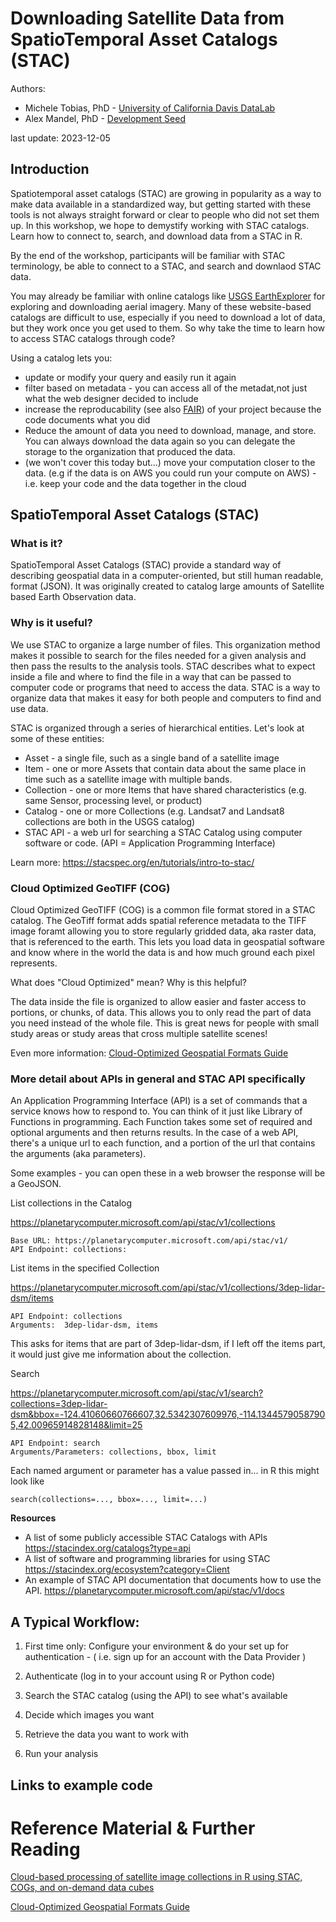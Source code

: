 # Downloading Satellite Data from SpatioTemporal Asset Catalogs (STAC)

Authors: 

* Michele Tobias, PhD - [University of California Davis DataLab](https://datalab.ucdavis.edu/)
* Alex Mandel, PhD - [Development Seed](https://developmentseed.org/)

last update: 2023-12-05



## Introduction

Spatiotemporal asset catalogs (STAC) are growing in popularity as a way to make data available in a standardized way, but getting started with these tools is not always straight forward or clear to people who did not set them up. In this workshop, we hope to demystify working with STAC catalogs. Learn how to connect to, search, and download data from a STAC in R.

By the end of the workshop, participants will be familiar with STAC terminology, be able to connect to a STAC, and search and downlaod STAC data.

You may already be familiar with online catalogs like [USGS EarthExplorer](https://earthexplorer.usgs.gov/) for exploring and downloading aerial imagery. Many of these website-based catalogs are difficult to use, especially if you need to download a lot of data, but they work once you get used to them. So why take the time to learn how to access STAC catalogs through code? 

Using a catalog lets you: 
- update or modify your query and easily run it again
- filter based on metadata - you can access all of the metadat,not just what the web designer decided to include
- increase the reproducability (see also [FAIR](https://www.go-fair.org/fair-principles/)) of your project because the code documents what you did
- Reduce the amount of data you need to download, manage, and store. You can always download the data again so you can delegate the storage to the organization that produced the data.
- (we won't cover this today but...) move your computation closer to the data. (e.g if the data is on AWS you could run your compute on AWS) - i.e. keep your code and the data together in the cloud


## SpatioTemporal Asset Catalogs (STAC)

### What is it?

SpatioTemporal Asset Catalogs (STAC) provide a standard way of describing geospatial data in a computer-oriented, but still human readable, format (JSON). It was originally created to catalog large amounts of Satellite based Earth Observation data.

### Why is it useful?
We use STAC to organize a large number of files. This organization method makes it possible to search for the files  needed for a given analysis and then pass the results to the analysis tools. STAC describes what to expect inside a file and where to find the file in a way that can be passed to computer code or programs that need to access the data. STAC is a way to organize data that makes it easy for both people and computers to find and use data.

STAC is organized through a series of hierarchical entities. Let's look at some of these entities:

* Asset - a single file, such as a single band of a satellite image
* Item - one or more Assets that contain data about the same place in time such as a satellite image with multiple bands.
* Collection - one or more Items that have shared characteristics (e.g. same Sensor, processing level, or product)
* Catalog - one or more Collections (e.g. Landsat7 and Landsat8 collections are both in the USGS catalog)
* STAC API - a web url for searching a STAC Catalog using computer software or code.  (API = Application Programming Interface)

Learn more: https://stacspec.org/en/tutorials/intro-to-stac/

### Cloud Optimized GeoTIFF (COG)

Cloud Optimized GeoTIFF (COG) is a common file format stored in a STAC catalog. The GeoTiff format adds spatial reference metadata to the TIFF image foramt allowing you to store regularly gridded data, aka raster data, that is referenced to the earth. This lets you load data in geospatial software and know where in the world the data is and how much ground each pixel represents. 

What does "Cloud Optimized" mean? Why is this helpful?

The data inside the file is organized to allow easier and faster access to portions, or chunks, of data. This allows you to only read the part of data you need instead of the whole file. This is great news for people with small study areas or study areas that cross multiple satellite scenes!

Even more information: [Cloud-Optimized Geospatial Formats Guide](https://guide.cloudnativegeo.org/) 


### More detail about APIs in general and STAC API specifically

An Application Programming Interface (API) is a set of commands that a service knows how to respond to. You can think of it just like Library of Functions in programming. Each Function takes some set of required and optional arguments and then returns results. In the case of a web API, there's a unique url to each function, and a portion of the url that contains the arguments (aka parameters).

Some examples - you can open these in a web browser the response will be a GeoJSON.

List collections in the Catalog

https://planetarycomputer.microsoft.com/api/stac/v1/collections

```
Base URL: https://planetarycomputer.microsoft.com/api/stac/v1/
API Endpoint: collections:
```

List items in the specified Collection

https://planetarycomputer.microsoft.com/api/stac/v1/collections/3dep-lidar-dsm/items
```
API Endpoint: collections
Arguments:  3dep-lidar-dsm, items
```
This asks for items that are part of 3dep-lidar-dsm, if I left off the items part, it would just give me information about the collection.

Search

https://planetarycomputer.microsoft.com/api/stac/v1/search?collections=3dep-lidar-dsm&bbox=-124.41060660766607,32.5342307609976,-114.13445790587905,42.00965914828148&limit=25
```
API Endpoint: search
Arguments/Parameters: collections, bbox, limit
```
Each named argument or parameter has a value passed in... in R this might look like
```
search(collections=..., bbox=..., limit=...)
```

**Resources**

- A list of some publicly accessible STAC Catalogs with APIs https://stacindex.org/catalogs?type=api
- A list of software and programming libraries for using STAC https://stacindex.org/ecosystem?category=Client
- An example of STAC API documentation that documents how to use the API. https://planetarycomputer.microsoft.com/api/stac/v1/docs

## A Typical Workflow:

1. First time only: Configure your environment & do your set up for authentication - ( i.e. sign up for an account with the Data Provider )

1. Authenticate (log in to your account using R or Python code)

1. Search the STAC catalog (using the API) to see what's available

1. Decide which images you want

1. Retrieve the data you want to work with

1. Run your analysis



## Links to example code












# Reference Material & Further Reading

[Cloud-based processing of satellite image collections in R using STAC, COGs, and on-demand data cubes](https://r-spatial.org/r/2021/04/23/cloud-based-cubes.html)

[Cloud-Optimized Geospatial Formats Guide](https://guide.cloudnativegeo.org/)
